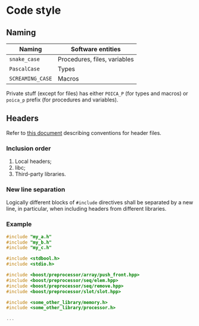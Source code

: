 # Code style

## Naming

| Naming | Software entities |
|--------|-------------------|
| `snake_case` | Procedures, files, variables |
| `PascalCase` | Types |
| `SCREAMING_CASE` | Macros |

Private stuff (except for files) has either `POICA_P` (for types and macros) or `poica_p` prefix (for procedures and variables).

## Headers

Refer to [this document](http://www.umich.edu/~eecs381/handouts/CHeaderFileGuidelines.pdf) describing conventions for header files.

### Inclusion order

 1. Local headers;
 2. libc;
 3. Third-party libraries.

### New line separation
Logically different blocks of `#include` directives shall be separated by a new line, in particular, when including headers from different libraries.

### Example
```c
#include "my_a.h"
#include "my_b.h"
#include "my_c.h"

#include <stdbool.h>
#include <stdio.h>

#include <boost/preprocessor/array/push_front.hpp>
#include <boost/preprocessor/seq/elem.hpp>
#include <boost/preprocessor/seq/remove.hpp>
#include <boost/preprocessor/slot/slot.hpp>

#include <some_other_library/memory.h>
#include <some_other_library/processor.h>

...
```
